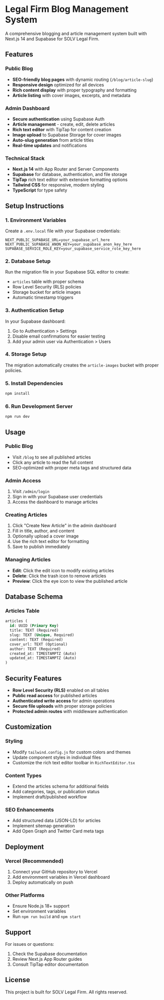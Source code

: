 # Legal Firm Blog Management System

A comprehensive blogging and article management system built with Next.js 14 and Supabase for SOLV Legal Firm.

## Features

### Public Blog
- **SEO-friendly blog pages** with dynamic routing (`/blog/article-slug`)
- **Responsive design** optimized for all devices
- **Rich content display** with proper typography and formatting
- **Article listing** with cover images, excerpts, and metadata

### Admin Dashboard
- **Secure authentication** using Supabase Auth
- **Article management** - create, edit, delete articles
- **Rich text editor** with TipTap for content creation
- **Image upload** to Supabase Storage for cover images
- **Auto-slug generation** from article titles
- **Real-time updates** and notifications

### Technical Stack
- **Next.js 14** with App Router and Server Components
- **Supabase** for database, authentication, and file storage
- **TipTap** rich text editor with extensive formatting options
- **Tailwind CSS** for responsive, modern styling
- **TypeScript** for type safety

## Setup Instructions

### 1. Environment Variables
Create a `.env.local` file with your Supabase credentials:

```env
NEXT_PUBLIC_SUPABASE_URL=your_supabase_url_here
NEXT_PUBLIC_SUPABASE_ANON_KEY=your_supabase_anon_key_here
SUPABASE_SERVICE_ROLE_KEY=your_supabase_service_role_key_here
```

### 2. Database Setup
Run the migration file in your Supabase SQL editor to create:
- `articles` table with proper schema
- Row Level Security (RLS) policies
- Storage bucket for article images
- Automatic timestamp triggers

### 3. Authentication Setup
In your Supabase dashboard:
1. Go to Authentication > Settings
2. Disable email confirmations for easier testing
3. Add your admin user via Authentication > Users

### 4. Storage Setup
The migration automatically creates the `article-images` bucket with proper policies.

### 5. Install Dependencies
```bash
npm install
```

### 6. Run Development Server
```bash
npm run dev
```

## Usage

### Public Blog
- Visit `/blog` to see all published articles
- Click any article to read the full content
- SEO-optimized with proper meta tags and structured data

### Admin Access
1. Visit `/admin/login`
2. Sign in with your Supabase user credentials
3. Access the dashboard to manage articles

### Creating Articles
1. Click "Create New Article" in the admin dashboard
2. Fill in title, author, and content
3. Optionally upload a cover image
4. Use the rich text editor for formatting
5. Save to publish immediately

### Managing Articles
- **Edit**: Click the edit icon to modify existing articles
- **Delete**: Click the trash icon to remove articles
- **Preview**: Click the eye icon to view the published article

## Database Schema

### Articles Table
```sql
articles (
  id: UUID (Primary Key)
  title: TEXT (Required)
  slug: TEXT (Unique, Required)
  content: TEXT (Required)
  cover_url: TEXT (Optional)
  author: TEXT (Required)
  created_at: TIMESTAMPTZ (Auto)
  updated_at: TIMESTAMPTZ (Auto)
)
```

## Security Features

- **Row Level Security (RLS)** enabled on all tables
- **Public read access** for published articles
- **Authenticated write access** for admin operations
- **Secure file uploads** with proper storage policies
- **Protected admin routes** with middleware authentication

## Customization

### Styling
- Modify `tailwind.config.js` for custom colors and themes
- Update component styles in individual files
- Customize the rich text editor toolbar in `RichTextEditor.tsx`

### Content Types
- Extend the articles schema for additional fields
- Add categories, tags, or publication status
- Implement draft/published workflow

### SEO Enhancements
- Add structured data (JSON-LD) for articles
- Implement sitemap generation
- Add Open Graph and Twitter Card meta tags

## Deployment

### Vercel (Recommended)
1. Connect your GitHub repository to Vercel
2. Add environment variables in Vercel dashboard
3. Deploy automatically on push

### Other Platforms
- Ensure Node.js 18+ support
- Set environment variables
- Run `npm run build` and `npm start`

## Support

For issues or questions:
1. Check the Supabase documentation
2. Review Next.js App Router guides
3. Consult TipTap editor documentation

## License

This project is built for SOLV Legal Firm. All rights reserved.